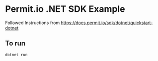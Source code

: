 # Permit.io .NET SDK Example

Followed Instructions from https://docs.permit.io/sdk/dotnet/quickstart-dotnet

## To run
```
dotnet run
```
